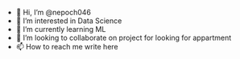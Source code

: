 - 👋 Hi, I’m @nepoch046
- 👀 I’m interested in Data Science
- 🌱 I’m currently learning ML
- 💞️ I’m looking to collaborate on project for looking for appartment
- 📫 How to reach me write here

<!---
nepoch046/nepoch046 is a ✨ special ✨ repository because its `README.md` (this file) appears on your GitHub profile.
You can click the Preview link to take a look at your changes.
--->
